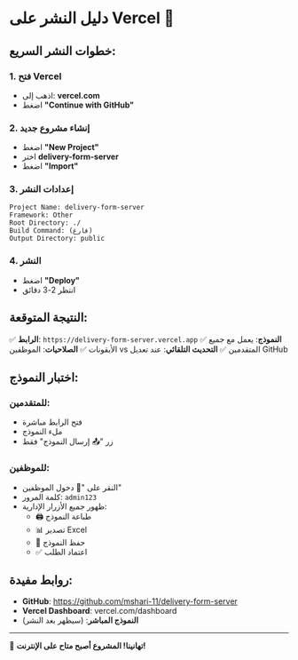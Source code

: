 # دليل النشر على Vercel 🚀

## خطوات النشر السريع:

### 1. فتح Vercel
- اذهب إلى: **vercel.com**
- اضغط **"Continue with GitHub"**

### 2. إنشاء مشروع جديد
- اضغط **"New Project"**
- اختر **delivery-form-server**
- اضغط **"Import"**

### 3. إعدادات النشر
```
Project Name: delivery-form-server
Framework: Other
Root Directory: ./
Build Command: (فارغ)
Output Directory: public
```

### 4. النشر
- اضغط **"Deploy"**
- انتظر 2-3 دقائق

## النتيجة المتوقعة:

✅ **الرابط**: `https://delivery-form-server.vercel.app`
✅ **النموذج**: يعمل مع جميع الأيقونات
✅ **الصلاحيات**: الموظفين vs المتقدمين
✅ **التحديث التلقائي**: عند تعديل GitHub

## اختبار النموذج:

### للمتقدمين:
- فتح الرابط مباشرة
- ملء النموذج
- زر "📤 إرسال النموذج" فقط

### للموظفين:
- النقر على "🔐 دخول الموظفين"
- كلمة المرور: `admin123`
- ظهور جميع الأزرار الإدارية:
  - 🖨️ طباعة النموذج
  - 📊 تصدير Excel
  - 💾 حفظ النموذج
  - ✅ اعتماد الطلب

## روابط مفيدة:

- **GitHub**: https://github.com/mshari-11/delivery-form-server
- **Vercel Dashboard**: vercel.com/dashboard
- **النموذج المباشر**: (سيظهر بعد النشر)

---

🎉 **تهانينا! المشروع أصبح متاح على الإنترنت!**
